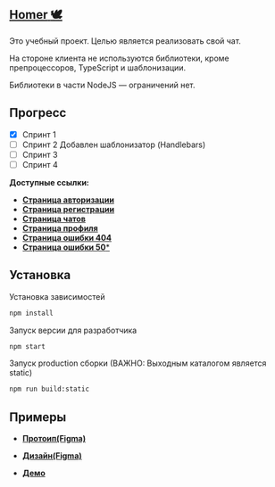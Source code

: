 ## [**Homer** :dove:](https://practical-mayer-0dc3d1.netlify.app)
<a name="homer"></a>

Это учебный проект. Целью является реализовать свой чат. 

На стороне клиента не используются библиотеки, кроме препроцессоров, TypeScript и шаблонизации.

Библиотеки в части NodeJS — ограничений нет.

## Прогресс
<a name="progress"></a>
- [x] Спринт 1
- [ ] Спринт 2 Добавлен шаблонизатор (Handlebars)
- [ ] Спринт 3
- [ ] Спринт 4

**Доступные ссылки:**
* [**Страница авторизации**](https://practical-mayer-0dc3d1.netlify.app/sign-in)
* [**Страница регистрации**](https://practical-mayer-0dc3d1.netlify.app/sign-up)
* [**Страница чатов**](https://practical-mayer-0dc3d1.netlify.app/chat)
* [**Страница профиля**](https://practical-mayer-0dc3d1.netlify.app/profile)
* [**Страница ошибки 404**](https://practical-mayer-0dc3d1.netlify.app/404)
* [**Страница ошибки 50***](https://practical-mayer-0dc3d1.netlify.app/500)

## Установка
<a name="install"></a>

Установка зависимостей
```sh
npm install
```
Запуск версии для разработчика
```sh
npm start
```
Запуск production сборки (ВАЖНО: Выходным каталогом является static)
```sh
npm run build:static
```

## **Примеры**
<a name="examples"></a>

- [**Протоип(Figma)**](https://www.figma.com/proto/1NTit9TMi31VZz3ApJeaxc/Homer?node-id=1%3A2&viewport=150%2C213%2C0.1929694414138794&scaling=min-zoom)

- [**Дизайн(Figma)**](https://www.figma.com/file/1NTit9TMi31VZz3ApJeaxc/Homer?node-id=0%3A1)

- [**Демо**](https://practical-mayer-0dc3d1.netlify.app)
